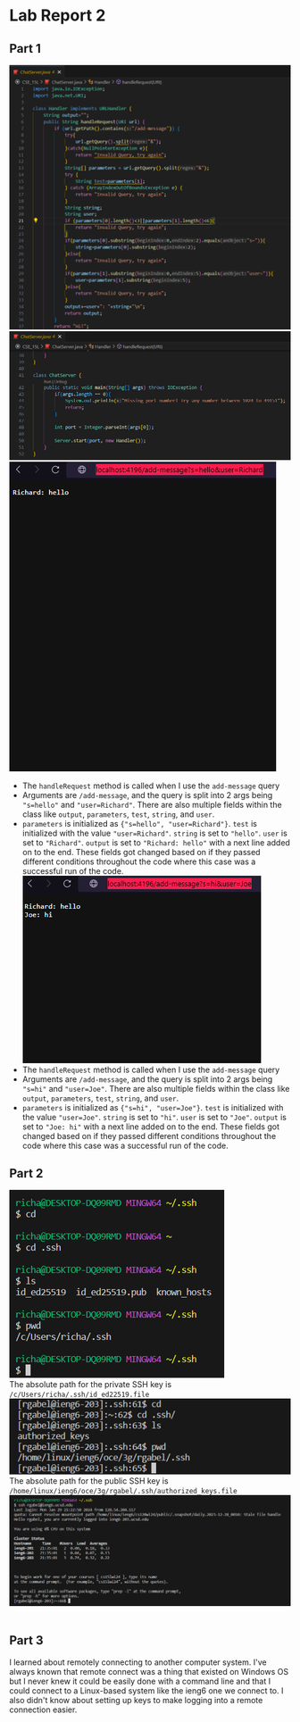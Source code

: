 # Lab Report 2
## Part 1<br>
![Image](ChatServer1.png)
![Image](ChatServer2.png)
![Image](add-message1.png)<br>
* The `handleRequest` method is called when I use the `add-message` query
* Arguments are `/add-message`, and the query is split into 2 args being `"s=hello"` and `"user=Richard"`. There are also multiple fields within the class like `output`, `parameters`, `test`, `string`, and `user`.
* `parameters` is initialized as `{"s=hello", "user=Richard"}`. `test` is initialized with the value `"user=Richard"`. `string` is set to `"hello"`. `user` is set to `"Richard"`. `output` is set to `"Richard: hello"` with a next line added on to the end. These fields got changed based on if they passed different conditions throughout the code where this case was a successful run of the code.<br>
![Image](add-message2.png)<br>
* The `handleRequest` method is called when I use the `add-message` query
* Arguments are `/add-message`, and the query is split into 2 args being `"s=hi"` and `"user=Joe"`. There are also multiple fields within the class like `output`, `parameters`, `test`, `string`, and `user`.
* `parameters` is initialized as `{"s=hi", "user=Joe"}`. `test` is initialized with the value `"user=Joe"`. `string` is set to `"hi"`. `user` is set to `"Joe"`. `output` is set to `"Joe: hi"` with a next line added on to the end. These fields got changed based on if they passed different conditions throughout the code where this case was a successful run of the code.<br>

## Part 2<br>
![Image](privatekey.png)<br>
The absolute path for the private SSH key is `/c/Users/richa/.ssh/id_ed22519.file`<br>
![Image](publickey.png)<br>
The absolute path for the public SSH key is `/home/linux/ieng6/oce/3g/rgabel/.ssh/authorized_keys.file`<br>
![Image](nopassword.png)<br><br>

## Part 3<br>
I learned about remotely connecting to another computer system. I've always known that remote connect was a thing that existed on Windows OS but I never knew it could be easily done with a command line and that I could connect to a Linux-based system like the ieng6 one we connect to. I also didn't know about setting up keys to make logging into a remote connection easier.
